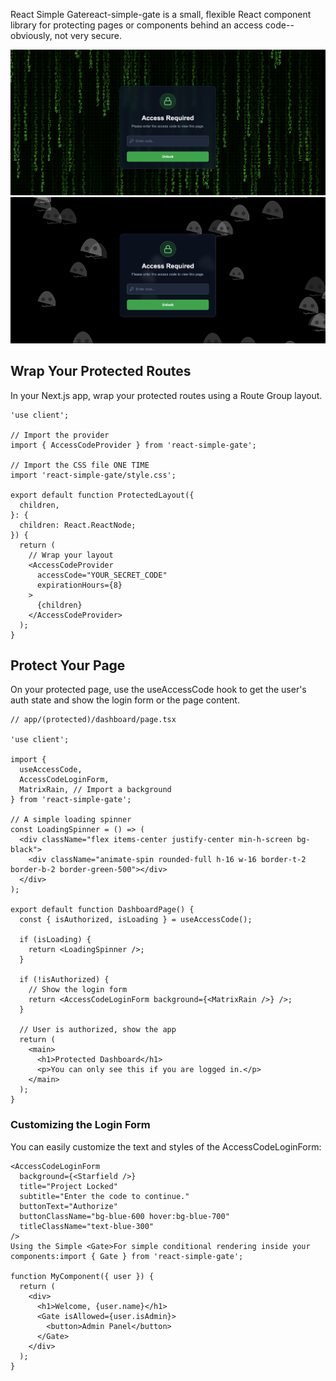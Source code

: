 React Simple Gatereact-simple-gate is a small, flexible React component library for protecting pages or components behind an access code-- obviously, not very secure.

![Demo Screenshot2](./assets/react-simple-gate-screenshot2.png)
![Demo Screenshot1](./assets/react-simple-gate-screenshot1.png)

## Wrap Your Protected Routes
In your Next.js app, wrap your protected routes using a Route Group layout.

```
'use client';

// Import the provider
import { AccessCodeProvider } from 'react-simple-gate';

// Import the CSS file ONE TIME
import 'react-simple-gate/style.css';

export default function ProtectedLayout({
  children,
}: {
  children: React.ReactNode;
}) {
  return (
    // Wrap your layout
    <AccessCodeProvider
      accessCode="YOUR_SECRET_CODE"
      expirationHours={8}
    >
      {children}
    </AccessCodeProvider>
  );
}
```

## Protect Your Page
On your protected page, use the useAccessCode hook to get the user's auth state and show the login form or the page content.
```
// app/(protected)/dashboard/page.tsx

'use client';

import {
  useAccessCode,
  AccessCodeLoginForm,
  MatrixRain, // Import a background
} from 'react-simple-gate';

// A simple loading spinner
const LoadingSpinner = () => (
  <div className="flex items-center justify-center min-h-screen bg-black">
    <div className="animate-spin rounded-full h-16 w-16 border-t-2 border-b-2 border-green-500"></div>
  </div>
);

export default function DashboardPage() {
  const { isAuthorized, isLoading } = useAccessCode();

  if (isLoading) {
    return <LoadingSpinner />;
  }

  if (!isAuthorized) {
    // Show the login form
    return <AccessCodeLoginForm background={<MatrixRain />} />;
  }

  // User is authorized, show the app
  return (
    <main>
      <h1>Protected Dashboard</h1>
      <p>You can only see this if you are logged in.</p>
    </main>
  );
}
```

### Customizing the Login Form
You can easily customize the text and styles of the AccessCodeLoginForm:
```
<AccessCodeLoginForm
  background={<Starfield />}
  title="Project Locked"
  subtitle="Enter the code to continue."
  buttonText="Authorize"
  buttonClassName="bg-blue-600 hover:bg-blue-700"
  titleClassName="text-blue-300"
/>
Using the Simple <Gate>For simple conditional rendering inside your components:import { Gate } from 'react-simple-gate';

function MyComponent({ user }) {
  return (
    <div>
      <h1>Welcome, {user.name}</h1>
      <Gate isAllowed={user.isAdmin}>
        <button>Admin Panel</button>
      </Gate>
    </div>
  );
}
```


